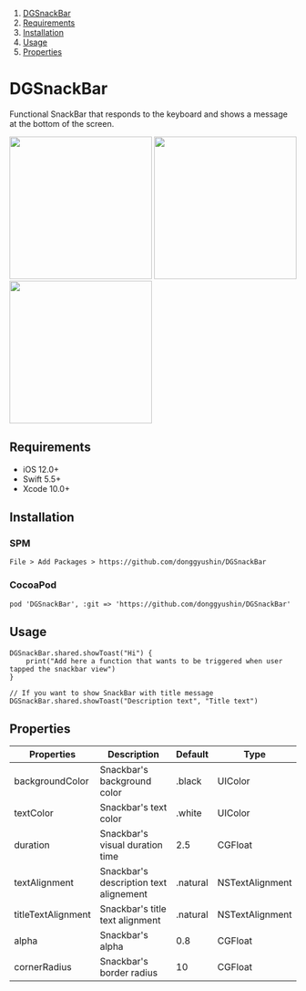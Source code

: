1. [DGSnackBar](#DGSnackBar)
2. [Requirements](#Requirements)
3. [Installation](#Installation)
4. [Usage](#Usage)
5. [Properties](#Properties)


# DGSnackBar
Functional SnackBar that responds to the keyboard and shows a message at the bottom of the screen. 


<div>
<img src="https://user-images.githubusercontent.com/34573243/148552603-c615e240-0a33-4e1b-b8e9-5610d312aefc.gif" width=250 />
<img src="https://user-images.githubusercontent.com/34573243/148552616-42e418d7-22f9-4b8b-a6b2-1e57ed037d8c.gif" width=250 />
<img src="https://user-images.githubusercontent.com/34573243/148643147-05ee6901-95e4-484c-bd2f-49cc2b25e158.gif" width=250 />
</div>

## Requirements
- iOS 12.0+
- Swift 5.5+
- Xcode 10.0+


## Installation

### SPM
```
File > Add Packages > https://github.com/donggyushin/DGSnackBar
```

### CocoaPod
```
pod 'DGSnackBar', :git => 'https://github.com/donggyushin/DGSnackBar'
```

## Usage
```
DGSnackBar.shared.showToast("Hi") {
    print("Add here a function that wants to be triggered when user tapped the snackbar view")
}

// If you want to show SnackBar with title message
DGSnackBar.shared.showToast("Description text", "Title text")
```

## Properties


| Properties  | Description | Default | Type |
| ------------- | ------------- | ------------- | ------------- |
| backgroundColor  | Snackbar's background color  | .black | UIColor |
| textColor  | Snackbar's text color  | .white | UIColor |
| duration  | Snackbar's visual duration time  | 2.5 | CGFloat |
| textAlignment  | Snackbar's description text alignement  | .natural | NSTextAlignment |
| titleTextAlignment | Snackbar's title text alignment | .natural | NSTextAlignment |
| alpha  | Snackbar's alpha  | 0.8 | CGFloat |
| cornerRadius  | Snackbar's border radius  | 10 | CGFloat |


